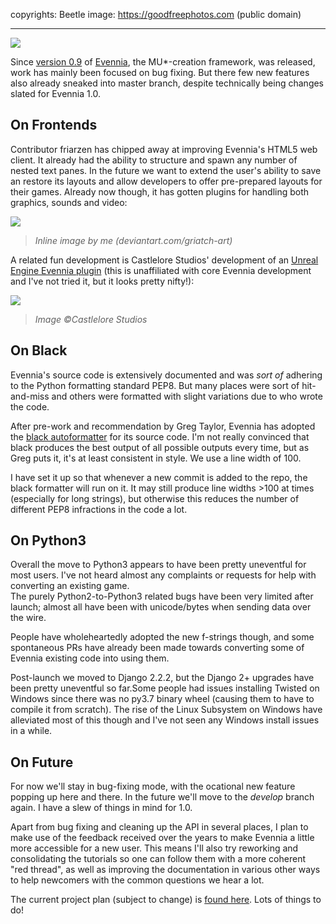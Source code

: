 copyrights: Beetle image: https://goodfreephotos.com (public domain)

---

[![](https://1.bp.blogspot.com/-Ez3s-a2ja-8/XZIg4EA7wUI/AAAAAAAAK7I/rYyRh8tvpQkjRnd-VJe9AUzI9g4ZwKb9wCLcBGAsYHQ/s320/black-beetle-on-concrete_800.jpg)](https://1.bp.blogspot.com/-Ez3s-a2ja-8/XZIg4EA7wUI/AAAAAAAAK7I/rYyRh8tvpQkjRnd-VJe9AUzI9g4ZwKb9wCLcBGAsYHQ/s1600/black-beetle-on-concrete_800.jpg)

Since [version 0.9](http://evennia.blogspot.com/2019/07/evennia-09-released.html) of [Evennia](http://www.evennia.com/), the MU*-creation framework, was released, work has mainly been focused on bug fixing. But there few new features also already sneaked into master branch, despite technically being changes slated for Evennia 1.0.  
  
  
  
  
## On Frontends  
  
Contributor friarzen has chipped away at improving Evennia's HTML5 web client. It already had the ability to structure and spawn any number of nested text panes. In the future we want to extend the user's ability to save an restore its layouts and allow developers to offer pre-prepared layouts for their games. Already now though, it has gotten plugins for handling both graphics, sounds and video:  
  

 [![](https://1.bp.blogspot.com/-pd6LQR70OkU/XZIaSIo__6I/AAAAAAAAK68/LoHgTq4xW58aHQvH-OHEqd7QfCcBUgZRgCLcBGAsYHQ/s400/Screenshot%2Bfrom%2B2019-09-30%2B17-06-58.png)](https://1.bp.blogspot.com/-pd6LQR70OkU/XZIaSIo__6I/AAAAAAAAK68/LoHgTq4xW58aHQvH-OHEqd7QfCcBUgZRgCLcBGAsYHQ/s1600/Screenshot%2Bfrom%2B2019-09-30%2B17-06-58.png) 

> _Inline image by me (deviantart.com/griatch-art)_

A related fun development is Castlelore Studios' development of an [Unreal Engine Evennia plugin](https://www.unrealengine.com/marketplace/en-US/slug/evennia-plugin) (this is unaffiliated with core Evennia development and I've not tried it, but it looks pretty nifty!): 

  

[![](https://cdn1.epicgames.com/ue/product/Screenshot/EvenniaPlugin1920x1080-2-1920x1080-4705074bbe9ecdc688a46880506eb419.png)](https://cdn1.epicgames.com/ue/product/Screenshot/EvenniaPlugin1920x1080-2-1920x1080-4705074bbe9ecdc688a46880506eb419.png)

> _Image ©Castlelore Studios_

## On Black  
  
Evennia's source code is extensively documented and was _sort of_ adhering to the Python formatting standard PEP8. But many places were sort of hit-and-miss and others were formatted with slight variations due to who wrote the code.  
   
After pre-work and recommendation by Greg Taylor, Evennia has adopted the [black autoformatter](https://pypi.org/project/black/) for its source code. I'm not really convinced that black produces the best output of all possible outputs every time, but as Greg puts it, it's at least consistent in style. We use a line width of 100.  
  
I have set it up so that whenever a new commit is added to the repo, the black formatter will run on it. It may still produce line widths >100 at times (especially for long strings), but otherwise this reduces the number of different PEP8 infractions in the code a lot.  
  
## On Python3  
  
Overall the move to Python3 appears to have been pretty uneventful for most users. I've not heard almost any complaints or requests for help with converting an existing game.  
The purely Python2-to-Python3 related bugs have been very limited after launch; almost all have been with unicode/bytes when sending data over the wire.  
  
People have wholeheartedly adopted the new f-strings though, and some spontaneous PRs have already been made towards converting some of Evennia existing code into using them.  
  
Post-launch we moved to Django 2.2.2, but the Django 2+ upgrades have been pretty uneventful so far.Some people had issues installing Twisted on Windows since there was no py3.7 binary wheel (causing them to have to compile it from scratch). The rise of the Linux Subsystem on Windows have alleviated most of this though and I've not seen any Windows install issues in a while.  

  

## On Future

  

For now we'll stay in bug-fixing mode, with the ocational new feature popping up here and there. In the future we'll move to the _develop_ branch again. I have a slew of things in mind for 1.0. 

  

Apart from bug fixing and cleaning up the API in several places, I plan to make use of the feedback received over the years to make Evennia a little more accessible for a new user. This means I'll also try reworking and consolidating the tutorials so one can follow them with a more coherent "red thread", as well as improving the documentation in various other ways to help newcomers with the common questions we hear a lot. 

  

The current project plan (subject to change) is [found here](https://github.com/evennia/evennia/projects/9). Lots of things to do!
